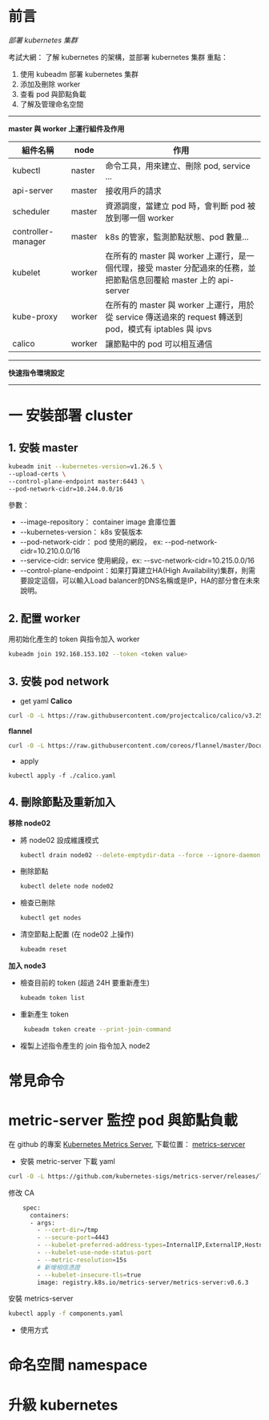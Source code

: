 # 前言

*部署 kubernetes 集群*

考試大網： 了解 kubernetes 的架構，並部署 kubernetes 集群
重點：
1. 使用 kubeadm 部署 kubernetes 集群
2. 添加及刪除 worker
3. 查看 pod 與節點負載
4. 了解及管理命名空間

---

**master 與 worker 上運行組件及作用**

| 組件名稱 | node | 作用 |
|---|---|---|
| kubectl | naster | 命令工具，用來建立、刪除 pod, service ... |
| api-server | master | 接收用戶的請求 |
| scheduler | master | 資源調度，當建立 pod 時，會判斷 pod 被放到哪一個 worker |
| controller-manager | master | k8s 的管家，監測節點狀態、pod 數量... |
| kubelet | worker | 在所有的 master 與 worker 上運行，是一個代理，接受 master 分配過來的任務，並把節點信息回覆給 master 上的 api-server |
| kube-proxy | worker| 在所有的 master 與 worker 上運行，用於從 service 傳送過來的 request 轉送到 pod，模式有 iptables 與 ipvs |
| calico | worker | 讓節點中的 pod 可以相互通信 |

---

**快速指令環境設定**




---

# 一 安裝部署 cluster

## 1. 安裝 master
```bash
kubeadm init --kubernetes-version=v1.26.5 \
--upload-certs \
--control-plane-endpoint master:6443 \
--pod-network-cidr=10.244.0.0/16

```
參數：
 * --image-repository： container image 倉庫位置
 * --kubernetes-version： k8s 安裝版本
 * --pod-network-cidr： pod 使用的網段， ex: --pod-network-cidr=10.210.0.0/16
 * --service-cidr:  service 使用網段，ex: --svc-network-cidr=10.215.0.0/16
 * --control-plane-endpoint：如果打算建立HA(High Availability)集群，則需要設定這個，可以輸入Load balancer的DNS名稱或是IP，HA的部分會在未來說明。

## 2. 配置 worker

用初始化產生的 token 與指令加入 worker
```bash
kubeadm join 192.168.153.102 --token <token value>
```

## 3. 安裝 pod network

* get yaml
**Calico**
```bash
curl -O -L https://raw.githubusercontent.com/projectcalico/calico/v3.25.0/manifests/calico.yaml
```
**flannel**
```bash
curl -O -L https://raw.githubusercontent.com/coreos/flannel/master/Documentation/kube-flannel.yml
```

* apply
```
kubectl apply -f ./calico.yaml
```

## 4. 刪除節點及重新加入

**移除 node02**
- 將 node02 設成維護模式
   ```bash
   kubectl drain node02 --delete-emptydir-data --force --ignore-daemonsets
   ```
- 刪除節點
   ```bash
   kubectl delete node node02
   ```
- 檢查已刪除
   ```bash
   kubectl get nodes
   ```

- 清空節點上配置 (在 node02 上操作)
   ```bash
   kubeadm reset
   ```
**加入 node3**
- 檢查目前的 token (超過 24H 要重新產生)
   ```bash
   kubeadm token list
   ```
- 重新產生 token
  ```bash
   kubeadm token create --print-join-command
  ```
- 複製上述指令產生的 join 指令加入 node2

# 常見命令

# metric-server 監控 pod 與節點負載
在 github 的專案 [Kubernetes Metrics Server](https://github.com/kubernetes-sigs/metrics-server), 下載位置： [metrics-servcer](https://github.com/kubernetes-sigs/metrics-server/releases/latest/download/components.yaml)

- 安裝 metric-server
下載 yaml
```bash
curl -O -L https://github.com/kubernetes-sigs/metrics-server/releases/latest/download/components.yaml
```

修改 CA
```bash
    spec:
      containers:
      - args:
        - --cert-dir=/tmp
        - --secure-port=4443
        - --kubelet-preferred-address-types=InternalIP,ExternalIP,Hostname
        - --kubelet-use-node-status-port
        - --metric-resolution=15s
        # 新增相信憑證
        - --kubelet-insecure-tls=true
        image: registry.k8s.io/metrics-server/metrics-server:v0.6.3

```

安裝 metrics-server
```bash
kubectl apply -f components.yaml
```

- 使用方式 


# 命名空間 namespace

# 升級 kubernetes
